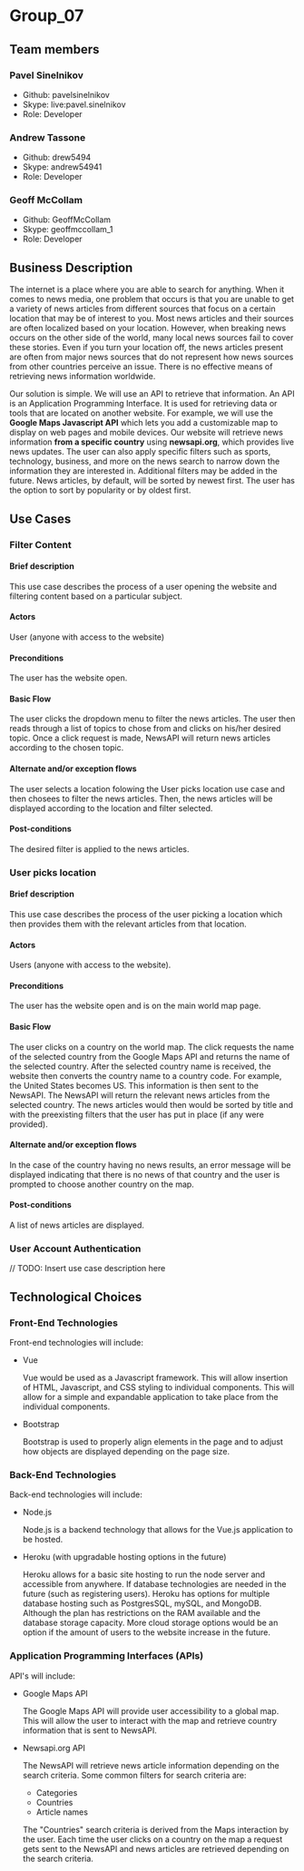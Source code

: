 # Group_07

## Team members

### Pavel Sinelnikov

- Github: pavelsinelnikov
- Skype: live:pavel.sinelnikov
- Role: Developer

### Andrew Tassone

- Github: drew5494
- Skype: andrew54941
- Role: Developer

### Geoff McCollam

- Github: GeoffMcCollam
- Skype: geoffmccollam_1
- Role: Developer

## Business Description

The internet is a place where you are able to search for anything. When it comes to news media, one problem that occurs is that you are unable to get a variety of news articles from different sources that focus on a certain location that may be of interest to you. Most news articles and their sources are often localized based on your location. However, when breaking news occurs on the other side of the world, many local news sources fail to cover these stories. Even if you turn your location off, the news articles present are often from major news sources that do not represent how news sources from other countries perceive an issue. There is no effective means of retrieving news information worldwide.

Our solution is simple. We will use an API to retrieve that information. An API is an Application Programming Interface. It is used for retrieving data or tools that are located on another website. For example, we will use the **Google Maps Javascript API** which lets you add a customizable map to display on web pages and mobile devices. Our website will retrieve news information **from a specific country** using **newsapi.org**, which provides live news updates. The user can also apply specific filters such as sports, technology, business, and more on the news search to narrow down the information they are interested in. Additional filters may be added in the future. News articles, by default, will be sorted by newest first. The user has the option to sort by popularity or by oldest first.

## Use Cases

### Filter Content

#### Brief description

This use case describes the process of a user opening the website and filtering content based on a particular subject.

#### Actors

User (anyone with access to the website)

#### Preconditions

The user has the website open.

#### Basic Flow

The user clicks the dropdown menu to filter the news articles. The user then reads through a list of topics to chose from and clicks on his/her desired topic. Once a click request is made, NewsAPI will return news articles according to the chosen topic.

#### Alternate and/or exception flows

The user selects a location folowing the User picks location use case and then chosees to filter the news articles. Then, the news articles will be displayed according to the location and filter selected.

#### Post-conditions

The desired filter is applied to the news articles.

### User picks location

#### Brief description

This use case describes the process of the user picking a location which then provides them with the relevant articles from that location.

#### Actors

Users (anyone with access to the website).

#### Preconditions

The user has the website open and is on the main world map page.

#### Basic Flow

The user clicks on a country on the world map. The click requests the name of the selected country from the Google Maps API and returns the name of the selected country. After the selected country name is received, the website then converts the country name to a country code. For example, the United States becomes US. This information is then sent to the NewsAPI. The NewsAPI will return the relevant news articles from the selected country. The news articles would then would be sorted by title and with the preexisting filters that the user has put in place (if any were provided).

#### Alternate and/or exception flows

In the case of the country having no news results, an error message will be displayed indicating that there is no news of that country and the user is prompted to choose another country on the map.

#### Post-conditions

A list of news articles are displayed.

### User Account Authentication

// TODO: Insert use case description here

## Technological Choices

### Front-End Technologies

Front-end technologies will include:

- Vue

  Vue would be used as a Javascript framework. This will allow insertion of HTML, Javascript, and CSS styling to individual components. This will allow for a simple and expandable application to take place from the individual components.

- Bootstrap

  Bootstrap is used to properly align elements in the page and to adjust how objects are displayed depending on the page size.

### Back-End Technologies

Back-end technologies will include:

- Node.js

  Node.js is a backend technology that allows for the Vue.js application to be hosted.

- Heroku (with upgradable hosting options in the future)

  Heroku allows for a basic site hosting to run the node server and accessible from anywhere. If database technologies are needed in the future (such as registering users). Heroku has options for multiple database hosting such as PostgresSQL, mySQL, and MongoDB. Although the plan has restrictions on the RAM available and the database storage capacity. More cloud storage options would be an option if the amount of users to the website increase in the future.

### Application Programming Interfaces (APIs)

API's will include:

- Google Maps API

  The Google Maps API will provide user accessibility to a global map. This will allow the user to interact with the map and retrieve country information that is sent to NewsAPI.

- Newsapi.org API

  The NewsAPI will retrieve news article information depending on the search criteria. Some common filters for search criteria are:

  - Categories
  - Countries
  - Article names

  The "Countries" search criteria is derived from the Maps interaction by the user. Each time the user clicks on a country on the map a request gets sent to the NewsAPI and news articles are retrieved depending on the search criteria.
